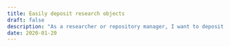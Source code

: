 ```yaml
---
title: Easily deposit​ ​research​ ​object​s
draft: false
description: "As​ ​a​ ​researcher​ ​or​ ​repository​ ​manager,​ ​I​ ​want​ ​to​ ​deposit​ ​my​ ​research​ ​object​ ​with​ ​as​ ​little effort​ ​as​ ​possible​ ​into​ ​the​ ​repository​ ​platform."
date: 2020-01-20
---
```


